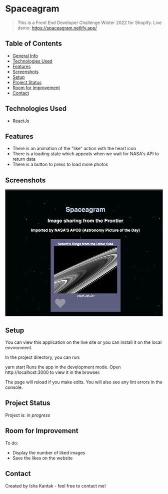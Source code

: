 # Spaceagram
> This is a Front End Developer Challenge Winter 2022 for Shopify. 
> Live demo: https://spaceagram.netlify.app/

## Table of Contents
* [General Info](#general-information)
* [Technologies Used](#technologies-used)
* [Features](#features)
* [Screenshots](#screenshots)
* [Setup](#setup)
* [Project Status](#project-status)
* [Room for Improvement](#room-for-improvement)
* [Contact](#contact)



## Technologies Used
- ReactJs



## Features
- There is an animation of the "like" action with the heart icon
- There is a loading state which appeats when we wait for NASA's API to return data
- There is a button to press to load more photos


## Screenshots
![Example screenshot](./img/screenshot.png)
<!-- If you have screenshots you'd like to share, include them here. -->


## Setup
You can view this application on the live site or you can install it on the local environment.

In the project directory, you can run:

yarn start
Runs the app in the development mode.
Open http://localhost:3000 to view it in the browser.

The page will reload if you make edits.
You will also see any lint errors in the console.


## Project Status
Project is: _in progress_ 


## Room for Improvement

To do:
- Display the number of liked images
- Save the likes on the website



## Contact
Created by Isha Kantak - feel free to contact me!

